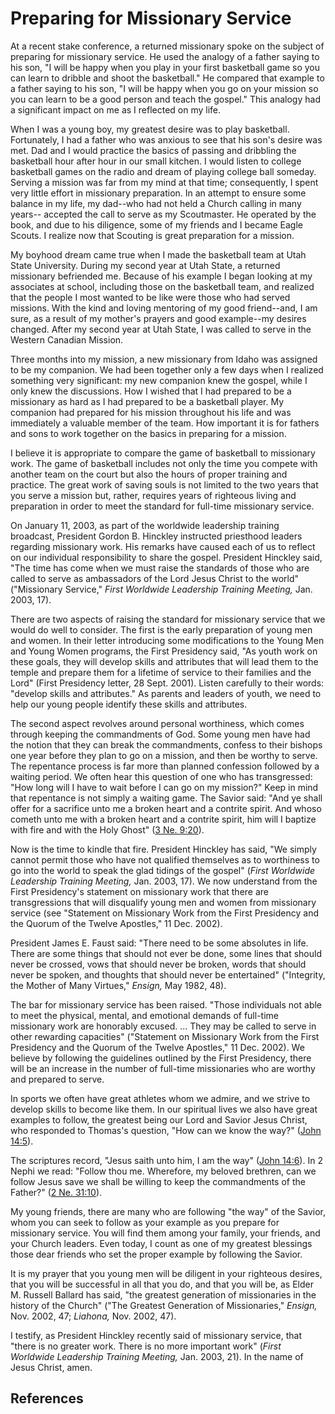 # Preparing for Missionary Service

At a recent stake conference, a returned missionary spoke on the subject of
preparing for missionary service. He used the analogy of a father saying to
his son, "I will be happy when you play in your first basketball game so you
can learn to dribble and shoot the basketball." He compared that example to a
father saying to his son, "I will be happy when you go on your mission so you
can learn to be a good person and teach the gospel." This analogy had a
significant impact on me as I reflected on my life.

When I was a young boy, my greatest desire was to play basketball.
Fortunately, I had a father who was anxious to see that his son's desire was
met. Dad and I would practice the basics of passing and dribbling the
basketball hour after hour in our small kitchen. I would listen to college
basketball games on the radio and dream of playing college ball someday.
Serving a mission was far from my mind at that time; consequently, I spent
very little effort in missionary preparation. In an attempt to ensure some
balance in my life, my dad--who had not held a Church calling in many years--
accepted the call to serve as my Scoutmaster. He operated by the book, and due
to his diligence, some of my friends and I became Eagle Scouts. I realize now
that Scouting is great preparation for a mission.

My boyhood dream came true when I made the basketball team at Utah State
University. During my second year at Utah State, a returned missionary
befriended me. Because of his example I began looking at my associates at
school, including those on the basketball team, and realized that the people I
most wanted to be like were those who had served missions. With the kind and
loving mentoring of my good friend--and, I am sure, as a result of my mother's
prayers and good example--my desires changed. After my second year at Utah
State, I was called to serve in the Western Canadian Mission.

Three months into my mission, a new missionary from Idaho was assigned to be
my companion. We had been together only a few days when I realized something
very significant: my new companion knew the gospel, while I only knew the
discussions. How I wished that I had prepared to be a missionary as hard as I
had prepared to be a basketball player. My companion had prepared for his
mission throughout his life and was immediately a valuable member of the team.
How important it is for fathers and sons to work together on the basics in
preparing for a mission.

I believe it is appropriate to compare the game of basketball to missionary
work. The game of basketball includes not only the time you compete with
another team on the court but also the hours of proper training and practice.
The great work of saving souls is not limited to the two years that you serve
a mission but, rather, requires years of righteous living and preparation in
order to meet the standard for full-time missionary service.

On January 11, 2003, as part of the worldwide leadership training broadcast,
President Gordon B. Hinckley instructed priesthood leaders regarding
missionary work. His remarks have caused each of us to reflect on our
individual responsibility to share the gospel. President Hinckley said, "The
time has come when we must raise the standards of those who are called to
serve as ambassadors of the Lord Jesus Christ to the world" ("Missionary
Service," _First Worldwide Leadership Training Meeting,_ Jan. 2003, 17).

There are two aspects of raising the standard for missionary service that we
would do well to consider. The first is the early preparation of young men and
women. In their letter introducing some modifications to the Young Men and
Young Women programs, the First Presidency said, "As youth work on these
goals, they will develop skills and attributes that will lead them to the
temple and prepare them for a lifetime of service to their families and the
Lord" (First Presidency letter, 28 Sept. 2001). Listen carefully to their
words: "develop skills and attributes." As parents and leaders of youth, we
need to help our young people identify these skills and attributes.

The second aspect revolves around personal worthiness, which comes through
keeping the commandments of God. Some young men have had the notion that they
can break the commandments, confess to their bishops one year before they plan
to go on a mission, and then be worthy to serve. The repentance process is far
more than planned confession followed by a waiting period. We often hear this
question of one who has transgressed: "How long will I have to wait before I
can go on my mission?" Keep in mind that repentance is not simply a waiting
game. The Savior said: "And ye shall offer for a sacrifice unto me a broken
heart and a contrite spirit. And whoso cometh unto me with a broken heart and
a contrite spirit, him will I baptize with fire and with the Holy Ghost" ([3
Ne. 9:20](/scriptures/bofm/3-ne/9.20?lang=eng#19)).

Now is the time to kindle that fire. President Hinckley has said, "We simply
cannot permit those who have not qualified themselves as to worthiness to go
into the world to speak the glad tidings of the gospel" (_First Worldwide
Leadership Training Meeting,_ Jan. 2003, 17). We now understand from the First
Presidency's statement on missionary work that there are transgressions that
will disqualify young men and women from missionary service (see "Statement on
Missionary Work from the First Presidency and the Quorum of the Twelve
Apostles," 11 Dec. 2002).

President James E. Faust said: "There need to be some absolutes in life. There
are some things that should not ever be done, some lines that should never be
crossed, vows that should never be broken, words that should never be spoken,
and thoughts that should never be entertained" ("Integrity, the Mother of Many
Virtues," _Ensign,_ May 1982, 48).

The bar for missionary service has been raised. "Those individuals not able to
meet the physical, mental, and emotional demands of full-time missionary work
are honorably excused. ... They may be called to serve in other rewarding
capacities" ("Statement on Missionary Work from the First Presidency and the
Quorum of the Twelve Apostles," 11 Dec. 2002). We believe by following the
guidelines outlined by the First Presidency, there will be an increase in the
number of full-time missionaries who are worthy and prepared to serve.

In sports we often have great athletes whom we admire, and we strive to
develop skills to become like them. In our spiritual lives we also have great
examples to follow, the greatest being our Lord and Savior Jesus Christ, who
responded to Thomas's question, "How can we know the way?" ([John
14:5](/scriptures/nt/john/14.5?lang=eng#4)).

The scriptures record, "Jesus saith unto him, I am the way" ([John
14:6](/scriptures/nt/john/14.6?lang=eng#5)). In 2 Nephi we read: "Follow thou
me. Wherefore, my beloved brethren, can we follow Jesus save we shall be
willing to keep the commandments of the Father?" ([2 Ne.
31:10](/scriptures/bofm/2-ne/31.10?lang=eng#9)).

My young friends, there are many who are following "the way" of the Savior,
whom you can seek to follow as your example as you prepare for missionary
service. You will find them among your family, your friends, and your Church
leaders. Even today, I count as one of my greatest blessings those dear
friends who set the proper example by following the Savior.

It is my prayer that you young men will be diligent in your righteous desires,
that you will be successful in all that you do, and that you will be, as Elder
M. Russell Ballard has said, "the greatest generation of missionaries in the
history of the Church" ("The Greatest Generation of Missionaries," _Ensign,_
Nov. 2002, 47; _Liahona,_ Nov. 2002, 47).

I testify, as President Hinckley recently said of missionary service, that
"there is no greater work. There is no more important work" (_First Worldwide
Leadership Training Meeting,_ Jan. 2003, 21). In the name of Jesus Christ,
amen.

## References

